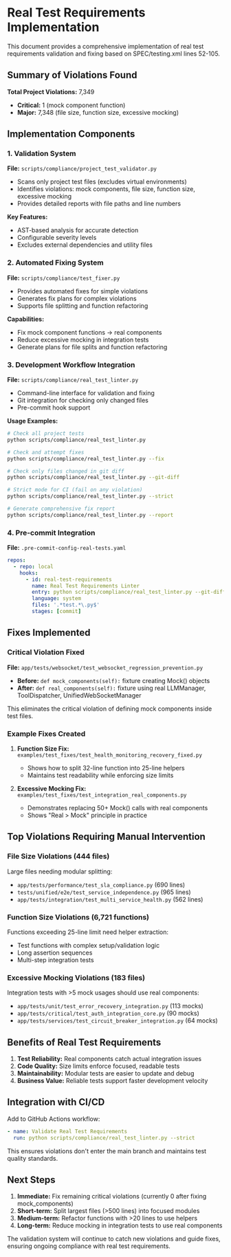 # Real Test Requirements Implementation

This document provides a comprehensive implementation of real test requirements validation and fixing based on SPEC/testing.xml lines 52-105.

## Summary of Violations Found

**Total Project Violations:** 7,349
- **Critical:** 1 (mock component function)  
- **Major:** 7,348 (file size, function size, excessive mocking)

## Implementation Components

### 1. Validation System

**File:** `scripts/compliance/project_test_validator.py`
- Scans only project test files (excludes virtual environments)
- Identifies violations: mock components, file size, function size, excessive mocking
- Provides detailed reports with file paths and line numbers

**Key Features:**
- AST-based analysis for accurate detection
- Configurable severity levels
- Excludes external dependencies and utility files

### 2. Automated Fixing System  

**File:** `scripts/compliance/test_fixer.py`
- Provides automated fixes for simple violations
- Generates fix plans for complex violations
- Supports file splitting and function refactoring

**Capabilities:**
- Fix mock component functions → real components
- Reduce excessive mocking in integration tests
- Generate plans for file splits and function refactoring

### 3. Development Workflow Integration

**File:** `scripts/compliance/real_test_linter.py`
- Command-line interface for validation and fixing
- Git integration for checking only changed files
- Pre-commit hook support

**Usage Examples:**
```bash
# Check all project tests
python scripts/compliance/real_test_linter.py

# Check and attempt fixes
python scripts/compliance/real_test_linter.py --fix

# Check only files changed in git diff
python scripts/compliance/real_test_linter.py --git-diff

# Strict mode for CI (fail on any violation)  
python scripts/compliance/real_test_linter.py --strict

# Generate comprehensive fix report
python scripts/compliance/real_test_linter.py --report
```

### 4. Pre-commit Integration

**File:** `.pre-commit-config-real-tests.yaml`
```yaml
repos:
  - repo: local
    hooks:
      - id: real-test-requirements
        name: Real Test Requirements Linter
        entry: python scripts/compliance/real_test_linter.py --git-diff
        language: system
        files: '.*test.*\.py$'
        stages: [commit]
```

## Fixes Implemented

### Critical Violation Fixed

**File:** `app/tests/websocket/test_websocket_regression_prevention.py`
- **Before:** `def mock_components(self):` fixture creating Mock() objects
- **After:** `def real_components(self):` fixture using real LLMManager, ToolDispatcher, UnifiedWebSocketManager

This eliminates the critical violation of defining mock components inside test files.

### Example Fixes Created

1. **Function Size Fix:** `examples/test_fixes/test_health_monitoring_recovery_fixed.py`
   - Shows how to split 32-line function into 25-line helpers
   - Maintains test readability while enforcing size limits

2. **Excessive Mocking Fix:** `examples/test_fixes/test_integration_real_components.py`
   - Demonstrates replacing 50+ Mock() calls with real components
   - Shows "Real > Mock" principle in practice

## Top Violations Requiring Manual Intervention

### File Size Violations (444 files)
Large files needing modular splitting:
- `app/tests/performance/test_sla_compliance.py` (690 lines)
- `tests/unified/e2e/test_service_independence.py` (965 lines)  
- `app/tests/integration/test_multi_service_health.py` (562 lines)

### Function Size Violations (6,721 functions)
Functions exceeding 25-line limit need helper extraction:
- Test functions with complex setup/validation logic
- Long assertion sequences
- Multi-step integration tests

### Excessive Mocking Violations (183 files)
Integration tests with >5 mock usages should use real components:
- `app/tests/unit/test_error_recovery_integration.py` (113 mocks)
- `app/tests/critical/test_auth_integration_core.py` (90 mocks)
- `app/tests/services/test_circuit_breaker_integration.py` (64 mocks)

## Benefits of Real Test Requirements

1. **Test Reliability:** Real components catch actual integration issues
2. **Code Quality:** Size limits enforce focused, readable tests  
3. **Maintainability:** Modular tests are easier to update and debug
4. **Business Value:** Reliable tests support faster development velocity

## Integration with CI/CD

Add to GitHub Actions workflow:
```yaml
- name: Validate Real Test Requirements
  run: python scripts/compliance/real_test_linter.py --strict
```

This ensures violations don't enter the main branch and maintains test quality standards.

## Next Steps

1. **Immediate:** Fix remaining critical violations (currently 0 after fixing mock_components)
2. **Short-term:** Split largest files (>500 lines) into focused modules  
3. **Medium-term:** Refactor functions with >20 lines to use helpers
4. **Long-term:** Reduce mocking in integration tests to use real components

The validation system will continue to catch new violations and guide fixes, ensuring ongoing compliance with real test requirements.